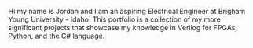 Hi my name is Jordan and I am an aspiring Electrical Engineer at Brigham Young University - Idaho.
This portfolio is a collection of my more significant projects that showcase my knowledge in Verilog for FPGAs,
Python, and the C# language. 
